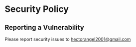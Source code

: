 # Security Policy

## Reporting a Vulnerability

Please report security issues to hectorangel2001@gmail.com
